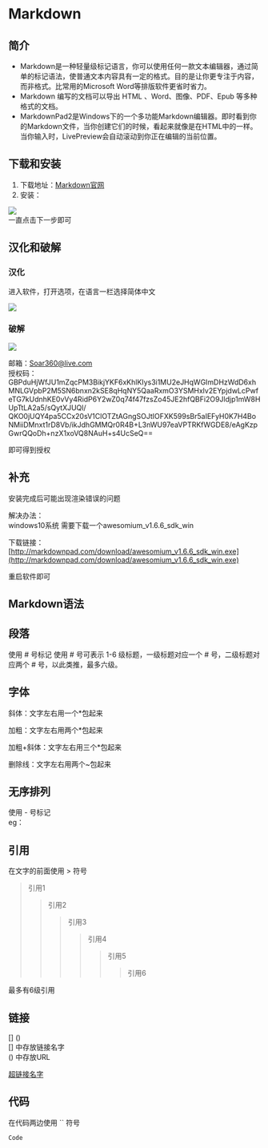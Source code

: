 # Markdown #
## 简介 ##
- Markdown是一种轻量级标记语言，你可以使用任何一款文本编辑器，通过简单的标记语法，使普通文本内容具有一定的格式。目的是让你更专注于内容，而非格式。比常用的Microsoft Word等排版软件更省时省力。
- Markdown 编写的文档可以导出 HTML 、Word、图像、PDF、Epub 等多种格式的文档。
- MarkdownPad2是Windows下的一个多功能Markdown编辑器。即时看到你的Markdown文件，当你创建它们的时候，看起来就像是在HTML中的一样。当你输入时，LivePreview会自动滚动到你正在编辑的当前位置。

## 下载和安装 ##
1. 下载地址：[Markdown官网](http://markdownpad.com/download.html "http://markdownpad.com/download.html")          
2. 安装：
 
 ![](安装截图1.png)  
一直点击下一步即可

## 汉化和破解 ##

### 汉化 ###
进入软件，打开选项，在语言一栏选择简体中文

![](汉化.png)

### 破解 ###

![](破解.png)  

邮箱：Soar360@live.com  
授权码：GBPduHjWfJU1mZqcPM3BikjYKF6xKhlKIys3i1MU2eJHqWGImDHzWdD6xhMNLGVpbP2M5SN6bnxn2kSE8qHqNY5QaaRxmO3YSMHxlv2EYpjdwLcPwfeTG7kUdnhKE0vVy4RidP6Y2wZ0q74f47fzsZo45JE2hfQBFi2O9Jldjp1mW8HUpTtLA2a5/sQytXJUQl/    
QKO0jUQY4pa5CCx20sV1ClOTZtAGngSOJtIOFXK599sBr5aIEFyH0K7H4BoNMiiDMnxt1rD8Vb/ikJdhGMMQr0R4B+L3nWU97eaVPTRKfWGDE8/eAgKzpGwrQQoDh+nzX1xoVQ8NAuH+s4UcSeQ==
  
即可得到授权

## 补充 ##
安装完成后可能出现渲染错误的问题  

解决办法：   
windows10系统 需要下载一个awesomium_v1.6.6_sdk_win 
  
下载链接：  
[http://markdownpad.com/download/awesomium_v1.6.6_sdk_win.exe](http://markdownpad.com/download/awesomium_v1.6.6_sdk_win.exe)  

重启软件即可  

## Markdown语法 ##

## 段落 ##
使用 # 号标记
使用 # 号可表示 1-6 级标题，一级标题对应一个 # 号，二级标题对应两个 # 号，以此类推，最多六级。  
## 字体 ##
斜体：文字左右用一个*包起来   

加粗：文字左右用两个*包起来  

加粗+斜体：文字左右用三个*包起来

删除线：文字左右用两个~包起来

## 无序排列 ##
使用 - 号标记  
eg： 
## 引用 ##
在文字的前面使用 > 符号
>引用1
>>引用2
>>>引用3
>>>>引用4
>>>>>引用5
>>>>>>引用6  

最多有6级引用
## 链接 ##
[] ()  
[]  中存放链接名字  
()  中存放URL  

[超链接名字](超链接URL)  

## 代码 ##
在代码两边使用 `` 符号  

`Code`